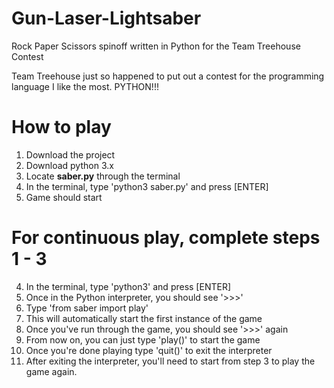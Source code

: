 Gun-Laser-Lightsaber
====================

Rock Paper Scissors spinoff written in Python for the Team Treehouse Contest

Team Treehouse just so happened to put out a contest for the programming language I like the most. PYTHON!!!

# How to play

1. Download the project
2. Download python 3.x
3. Locate **saber.py** through the terminal
4. In the terminal, type 'python3 saber.py' and press [ENTER]
5. Game should start


# For continuous play, complete steps 1 - 3

4. In the terminal, type 'python3' and press [ENTER]
5. Once in the Python interpreter, you should see '>>>'
6. Type 'from saber import play'
7. This will automatically start the first instance of the game
8. Once you've run through the game, you should see '>>>' again
9. From now on, you can just type 'play()' to start the game
10. Once you're done playing type 'quit()' to exit the interpreter
11. After exiting the interpreter, you'll need to start from step 3 to play the game again.
